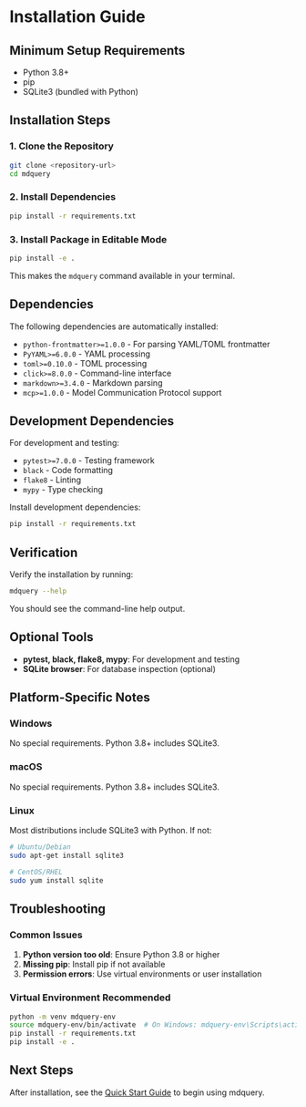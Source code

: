 # Installation Guide

## Minimum Setup Requirements

- Python 3.8+
- pip
- SQLite3 (bundled with Python)

## Installation Steps

### 1. Clone the Repository

```bash
git clone <repository-url>
cd mdquery
```

### 2. Install Dependencies

```bash
pip install -r requirements.txt
```

### 3. Install Package in Editable Mode

```bash
pip install -e .
```

This makes the `mdquery` command available in your terminal.

## Dependencies

The following dependencies are automatically installed:

- `python-frontmatter>=1.0.0` - For parsing YAML/TOML frontmatter
- `PyYAML>=6.0.0` - YAML processing
- `toml>=0.10.0` - TOML processing
- `click>=8.0.0` - Command-line interface
- `markdown>=3.4.0` - Markdown parsing
- `mcp>=1.0.0` - Model Communication Protocol support

## Development Dependencies

For development and testing:

- `pytest>=7.0.0` - Testing framework
- `black` - Code formatting
- `flake8` - Linting
- `mypy` - Type checking

Install development dependencies:

```bash
pip install -r requirements.txt
```

## Verification

Verify the installation by running:

```bash
mdquery --help
```

You should see the command-line help output.

## Optional Tools

- **pytest, black, flake8, mypy**: For development and testing
- **SQLite browser**: For database inspection (optional)

## Platform-Specific Notes

### Windows

No special requirements. Python 3.8+ includes SQLite3.

### macOS

No special requirements. Python 3.8+ includes SQLite3.

### Linux

Most distributions include SQLite3 with Python. If not:

```bash
# Ubuntu/Debian
sudo apt-get install sqlite3

# CentOS/RHEL
sudo yum install sqlite
```

## Troubleshooting

### Common Issues

1. **Python version too old**: Ensure Python 3.8 or higher
2. **Missing pip**: Install pip if not available
3. **Permission errors**: Use virtual environments or user installation

### Virtual Environment Recommended

```bash
python -m venv mdquery-env
source mdquery-env/bin/activate  # On Windows: mdquery-env\Scripts\activate
pip install -r requirements.txt
pip install -e .
```

## Next Steps

After installation, see the [Quick Start Guide](02-quick-start-guide.md) to begin using mdquery.